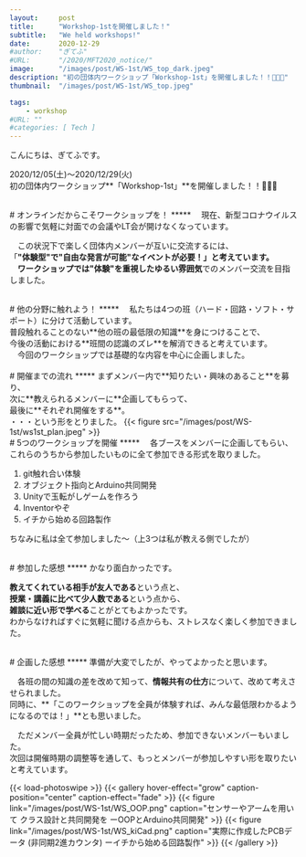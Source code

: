```yaml
---
layout:     post
title:      "Workshop-1stを開催しました！"
subtitle:   "We held workshops!"
date:       2020-12-29
#author:    "ぎてふ"
#URL:       "/2020/MFT2020_notice/"
image:      "/images/post/WS-1st/WS_top_dark.jpeg"
description: "初の団体内ワークショップ「Workshop-1st」を開催しました！！🎉🎉🎉"
thumbnail:  "/images/post/WS-1st/WS_top.jpeg"

tags:
    - workshop
#URL: ""
#categories: [ Tech ]
---
```


こんにちは、ぎてふです。

2020/12/05(土)〜2020/12/29(火)<br>
初の団体内ワークショップ**「Workshop-1st」**を開催しました！！🎉🎉🎉

<br>
# オンラインだからこそワークショップを！
*****
　現在、新型コロナウイルスの影響で気軽に対面での会議やLT会が開けなくなっています。

　この状況下で楽しく団体内メンバーが互いに交流するには、<br>
「**"体験型"**で**"自由な発言が可能"**なイベントが必要！」と考えています。<br>
　ワークショップでは**"体験"**を重視した**ゆるい雰囲気**でのメンバー交流を目指しました。<br>

<br>
# 他の分野に触れよう！
*****
　私たちは4つの班（ハード・回路・ソフト・サポート）に分けて活動しています。<br>
普段触れることのない**他の班の最低限の知識**を身につけることで、<br>
今後の活動における**班間の認識のズレ**を解消できると考えています。<br>
　今回のワークショップでは基礎的な内容を中心に企画しました。<br>

<br>
# 開催までの流れ
*****
まずメンバー内で**知りたい・興味のあること**を募り、<br>
次に**教えられるメンバーに**企画してもらって、<br>
最後に**それぞれ開催をする**。<br>
・・・という形をとりました。
{{< figure src="/images/post/WS-1st/ws1st_plan.jpeg" >}}

<br>
# 5つのワークショップを開催
*****
　各ブースをメンバーに企画してもらい、これらのうちから参加したいものに全て参加できる形式を取りました。

1. git触れ合い体験
1. オブジェクト指向とArduino共同開発
1. Unityで玉転がしゲームを作ろう
1. Inventorやぞ
1. イチから始める回路製作

ちなみに私は全て参加しました〜（上3つは私が教える側でしたが）<br>

<br>
# 参加した感想
*****
かなり面白かったです。

**教えてくれている相手が友人である**という点と、<br>
**授業・講義に比べて少人数である**という点から、<br>
**雑談に近い形で学べる**ことがとてもよかったです。<br>
わからなければすぐに気軽に聞ける点からも、ストレスなく楽しく参加できました。<br>

<br>
# 企画した感想
*****
準備が大変でしたが、やってよかったと思います。

　各班の間の知識の差を改めて知って、**情報共有の仕方**について、改めて考えさせられました。<br>
同時に、**「このワークショップを全員が体験すれば、みんな最低限わかるようになるのでは！」**とも思いました。

　ただメンバー全員が忙しい時期だったため、参加できないメンバーもいました。<br>
次回は開催時期の調整等を通して、もっとメンバーが参加しやすい形を取りたいと考えています。

{{< load-photoswipe >}}
{{< gallery hover-effect="grow" caption-position="center" caption-effect="fade" >}}
{{< figure link="/images/post/WS-1st/WS_OOP.png" caption="センサーやアームを用いて クラス設計と共同開発を ーOOPとArduino共同開発" >}}
{{< figure link="/images/post/WS-1st/WS_kiCad.png" caption="実際に作成したPCBデータ (非同期2進カウンタ) ーイチから始める回路製作" >}}
{{< /gallery >}}
